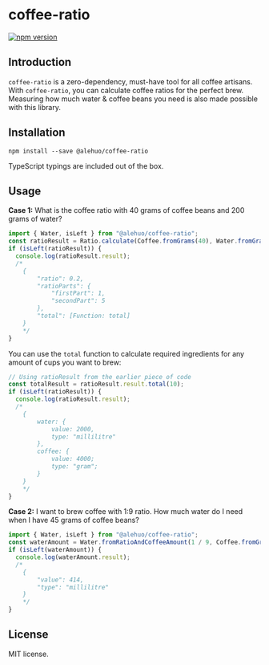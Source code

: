 # coffee-ratio

[![npm version](https://badge.fury.io/js/%40alehuo%2Fcoffee-ratio.svg)](https://badge.fury.io/js/%40alehuo%2Fcoffee-ratio)

## Introduction

`coffee-ratio` is a zero-dependency, must-have tool for all coffee artisans. With `coffee-ratio`, you can calculate coffee ratios for the perfect brew. Measuring how much water & coffee beans you need is also made possible with this library.

## Installation

`npm install --save @alehuo/coffee-ratio`

TypeScript typings are included out of the box.

## Usage

**Case 1:** What is the coffee ratio with 40 grams of coffee beans and 200 grams of water?

```typescript
import { Water, isLeft } from "@alehuo/coffee-ratio";
const ratioResult = Ratio.calculate(Coffee.fromGrams(40), Water.fromGrams(200));
if (isLeft(ratioResult)) {
  console.log(ratioResult.result);
  /*
    {
        "ratio": 0.2,
        "ratioParts": {
            "firstPart": 1,
            "secondPart": 5
        },
        "total": [Function: total]
    }
    */
}
```

You can use the `total` function to calculate required ingredients for any amount of cups you want to brew:

```typescript
// Using ratioResult from the earlier piece of code
const totalResult = ratioResult.result.total(10);
if (isLeft(ratioResult)) {
  console.log(ratioResult.result);
  /*
    {
        water: {
            value: 2000,
            type: "millilitre"
        },
        coffee: {
            value: 4000;
            type: "gram";
        }
    }
    */
}
```

**Case 2:** I want to brew coffee with 1:9 ratio. How much water do I need when I have 45 grams of coffee beans?

```typescript
import { Water, isLeft } from "@alehuo/coffee-ratio";
const waterAmount = Water.fromRatioAndCoffeeAmount(1 / 9, Coffee.fromGrams(45));
if (isLeft(waterAmount)) {
  console.log(waterAmount.result);
  /*
    {
        "value": 414,
        "type": "millilitre"
    }
    */
}
```

## License

MIT license.